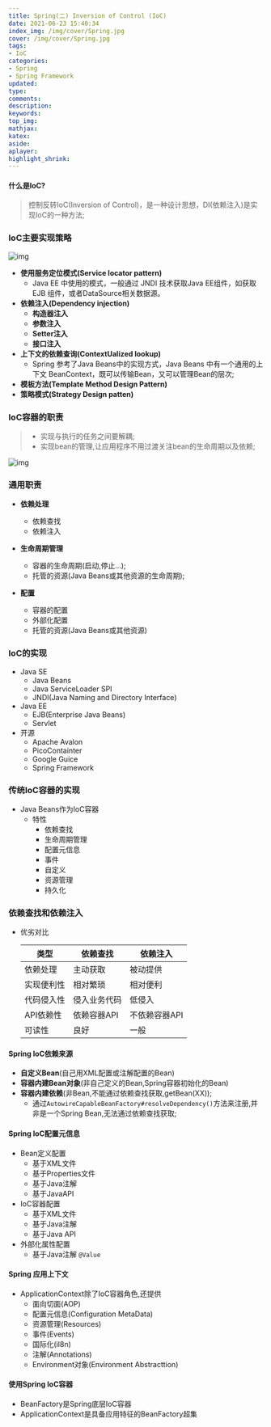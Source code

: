 ```yaml
---
title: Spring(二) Inversion of Control (IoC)
date: 2021-06-23 15:40:34
index_img: /img/cover/Spring.jpg
cover: /img/cover/Spring.jpg
tags:
- IoC 
categories:
- Spring
- Spring Framework
updated:
type:
comments:
description:
keywords:
top_img:
mathjax:
katex:
aside:
aplayer:
highlight_shrink:
---
```


#### 什么是IoC?

> 控制反转IoC(Inversion of Control)，是一种设计思想，DI(依赖注入)是实现IoC的一种方法;

### IoC主要实现策略

![img](https://www.holelin.cn/img/spring/ioc/IoC%E4%B8%BB%E8%A6%81%E5%AE%9E%E7%8E%B0%E7%AD%96%E7%95%A5.png)

* **使用服务定位模式(Service locator pattern)**
  * Java EE 中使用的模式，一般通过 JNDI 技术获取Java EE组件，如获取 EJB 组件，或者DataSource相关数据源。
* **依赖注入(Dependency injection)**
  * **构造器注入**
  * **参数注入**
  * **Setter注入**
  * **接口注入**
* **上下文的依赖查询(ContextUalized lookup)**
  *  Spring 参考了Java Beans中的实现方式，Java Beans 中有一个通用的上下文 BeanContext，既可以传输Bean，又可以管理Bean的层次;
* **模板方法(Template Method Design Pattern)**
* **策略模式(Strategy Design patten)**

### IoC容器的职责

> * 实现与执行的任务之间要解耦;
> * 实现bean的管理,让应用程序不用过渡关注bean的生命周期以及依赖;

![img](https://www.holelin.cn/img/spring/ioc/IoC%E4%B8%BB%E8%A6%81%E8%81%8C%E8%B4%A3.png)

### 通用职责

* **依赖处理**
  * 依赖查找
  * 依赖注入
* **生命周期管理**
  * 容器的生命周期(启动,停止...);
  * 托管的资源(Java Beans或其他资源的生命周期);

* **配置**
  * 容器的配置
  * 外部化配置
  * 托管的资源(Java Beans或其他资源)

### IoC的实现

* Java SE
  * Java Beans
  * Java ServiceLoader SPI
  * JNDI(Java Naming and Directory Interface)
* Java EE
  * EJB(Enterprise Java Beans)
  * Servlet
* 开源
  * Apache Avalon
  * PicoContainter
  * Google Guice
  * Spring Framework

### 传统IoC容器的实现

* Java Beans作为IoC容器
  * 特性
    * 依赖查找
    * 生命周期管理
    * 配置元信息
    * 事件
    * 自定义
    * 资源管理
    * 持久化

### 依赖查找和依赖注入

* 优劣对比

  | 类型       | 依赖查找     | 依赖注入      |
  | ---------- | ------------ | ------------- |
  | 依赖处理   | 主动获取     | 被动提供      |
  | 实现便利性 | 相对繁琐     | 相对便利      |
  | 代码侵入性 | 侵入业务代码 | 低侵入        |
  | API依赖性  | 依赖容器API  | 不依赖容器API |
  | 可读性     | 良好         | 一般          |

#### Spring IoC依赖来源

* **自定义Bean**(自己用XML配置或注解配置的Bean)
* **容器内建Bean对象**(非自己定义的Bean,Spring容器初始化的Bean)
* **容器内建依赖**(非Bean,不能通过依赖查找获取,getBean(XX));
  * 通过`AutowireCapableBeanFactory#resolveDependency()`方法来注册,并非是一个Spring Bean,无法通过依赖查找获取;

#### Spring IoC配置元信息

* Bean定义配置
  * 基于XML文件
  * 基于Properties文件
  * 基于Java注解
  * 基于JavaAPI
* IoC容器配置
  * 基于XML文件
  * 基于Java注解
  * 基于Java API
* 外部化属性配置
  * 基于Java注解 `@Value`

#### Spring 应用上下文

* ApplicationContext除了IoC容器角色,还提供
  * 面向切面(AOP)
  * 配置元信息(Configuration MetaData)
  * 资源管理(Resources)
  * 事件(Events)
  * 国际化(il8n)
  * 注解(Annotations)
  * Environment对象(Environment Abstracttion)

#### 使用Spring IoC容器

* BeanFactory是Spring底层IoC容器
* ApplicationContext是具备应用特征的BeanFactory超集
